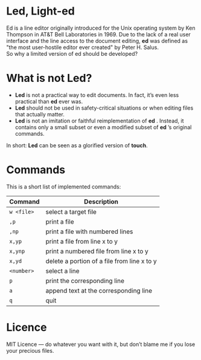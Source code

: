 # Led, Light-ed

Ed is a line editor originally introduced for the Unix operating system by Ken Thompson in AT&T Bell Laboratories in 1969. Due to the lack of a real user interface and the line access to the document editing, **ed** was defined as "the most user-hostile editor ever created" by Peter H. Salus.\
So why a limited version of ed should be developed?

# What is not Led?

- **Led** is not a practical way to edit documents. In fact, it’s even less practical than **ed** ever was.
- **Led** should not be used in safety-critical situations or when editing files that actually matter.
- **Led** is not an imitation or faithful reimplementation of **ed** . Instead, it contains only a small subset or even a modified subset of **ed** ’s original commands.

In short:  **Led** can be seen as a glorified version of **touch**.

# Commands

This is a short list of implemented commands:

| Command       | Description                            |
|---------------|----------------------------------------|
| `w <file>`    | select a target file                   |
| `,p`          | print a file                           |
| `,np`         | print a file with numbered lines       |
| `x,yp`        | print a file from line x to y          |
| `x,ynp`       | print a numbered file from line x to y |
| `x,yd`        | delete a portion of a file from line x to y          |
| `<number>`    | select a line                          |
| `p`           | print the corresponding line           |
| `a`           | append text at the corresponding line  |
| `q`           | quit                                   |

# Licence

MIT Licence — do whatever you want with it, but don’t blame me if you lose your precious files.

